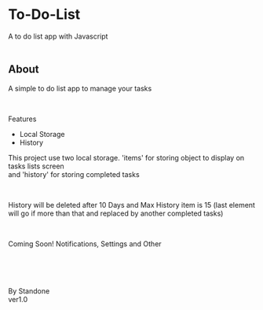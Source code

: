 # To-Do-List
A to do list app with Javascript <br><br>

<h2> About </h2>
<P>A simple to do list app to manage your tasks</P> <br>
<p>Features</p>
<ul>
  <li>Local Storage</li>
  <li>History</li>
</ul>

<p>This project use two local storage. 'items' for storing object to display on tasks lists screen<br>
and 'history' for storing completed tasks</p> <br>

<p>History will be deleted after 10 Days and Max History item is 15 (last element will go if more than that and replaced by another completed tasks)</p> <br>

<p>Coming Soon! Notifications, Settings and Other</p> <br><br><br>


By Standone<br>
ver1.0
